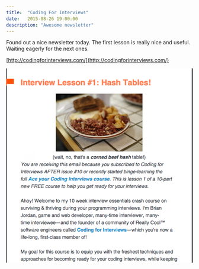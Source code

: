 ```yaml
---
title:  "Coding For Interviews"
date:   2015-08-26 19:00:00
description: "Awesome newsletter"
---
```


Found out a nice newsletter today. The first lesson is really nice and useful.
Waiting eagerly for the next ones.

[http://codingforinterviews.com/](http://codingforinterviews.com/)

![coding for interviews newsletter](/assets/images/codingforinterviews.png)
